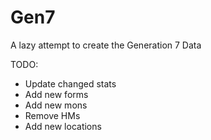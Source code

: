 # Gen7
A lazy attempt to create the Generation 7 Data

TODO:

- Update changed stats
- Add new forms
- Add new mons
- Remove HMs
- Add new locations

